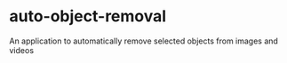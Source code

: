 # auto-object-removal
An application to automatically remove selected objects from images and videos
